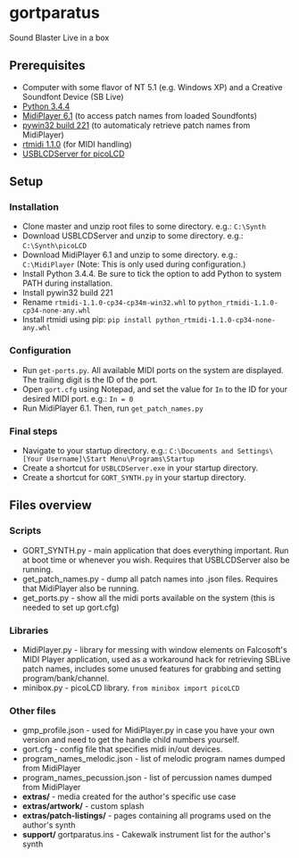 # gortparatus
Sound Blaster Live in a box

## Prerequisites
- Computer with some flavor of NT 5.1 (e.g. Windows XP) and a Creative Soundfont Device (SB Live)
- [Python 3.4.4](https://www.python.org/ftp/python/3.4.4/python-3.4.4.msi)
- [MidiPlayer 6.1](http://web.archive.org/web/20220608030347/https://falcosoft.hu/midiplayer_61.zip) (to access patch names from loaded Soundfonts)
- [pywin32 build 221](https://sourceforge.net/projects/pywin32/files/pywin32/Build%20221/pywin32-221.win-amd64-py3.4.exe/download) (to automaticaly retrieve patch names from MidiPlayer)
- [rtmidi 1.1.0](https://files.pythonhosted.org/packages/7c/0b/6fb1c8d1a00ae8347800b8a1fdfa06595fa952420b9ee6013fb878e950e5/python_rtmidi-1.1.0-cp34-cp34m-win32.whl) (for MIDI handling)
- [USBLCDServer for picoLCD](http://resources.mini-box.com/online/picoLCD%2020x2%20(OEM)/Software/Windows/usblcd-applications.zip)

## Setup
### Installation
- Clone master and unzip root files to some directory. e.g.: `C:\Synth`
- Download USBLCDServer and unzip to some directory. e.g.: `C:\Synth\picoLCD`
- Download MidiPlayer 6.1 and unzip to some directory. e.g.: `C:\MidiPlayer` (Note: This is only used during configuration.)
- Install Python 3.4.4. Be sure to tick the option to add Python to system PATH during installation.
- Install pywin32 build 221
- Rename `rtmidi-1.1.0-cp34-cp34m-win32.whl` to `python_rtmidi-1.1.0-cp34-none-any.whl`
- Install rtmidi using pip: `pip install python_rtmidi-1.1.0-cp34-none-any.whl`
### Configuration
- Run `get-ports.py`. All available MIDI ports on the system are displayed. The trailing digit is the ID of the port.
- Open `gort.cfg` using Notepad, and set the value for `In` to the ID for your desired MIDI port. e.g.: `In = 0`
- Run MidiPlayer 6.1. Then, run `get_patch_names.py`

### Final steps
- Navigate to your startup directory. e.g.: `C:\Documents and Settings\[Your Username]\Start Menu\Programs\Startup`
- Create a shortcut for `USBLCDServer.exe` in your startup directory.
- Create a shortcut for `GORT_SYNTH.py` in your startup directory.

## Files overview
### Scripts
- GORT_SYNTH.py - main application that does everything important. Run at boot time or whenever you wish. Requires that USBLCDServer also be running.
- get_patch_names.py - dump all patch names into .json files. Requires that MidiPlayer also be running.
- get_ports.py - show all the midi ports available on the system (this is needed to set up gort.cfg)

### Libraries
- MidiPlayer.py - library for messing with window elements on Falcosoft's MIDI Player application, used as a workaround hack for retrieving SBLive patch names, includes some unused features for grabbing and setting program/bank/channel.
- minibox.py - picoLCD library. `from minibox import picoLCD`

### Other files
- gmp_profile.json - used for MidiPlayer.py in case you have your own version and need to get the handle child numbers yourself.
- gort.cfg - config file that specifies midi in/out devices.
- program_names_melodic.json - list of melodic program names dumped from MidiPlayer
- program_names_pecussion.json - list of percussion names dumped from MidiPlayer
- __extras/__ - media created for the author's specific use case
- __extras/artwork/__ - custom splash
- __extras/patch-listings/__ - pages containing all programs used on the author's synth
- __support/__ gortparatus.ins - Cakewalk instrument list for the author's synth
